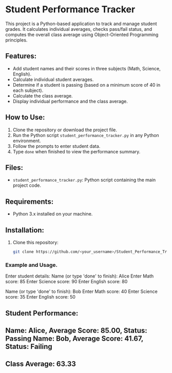 # Student Performance Tracker

This project is a Python-based application to track and manage student grades. It calculates individual averages, checks pass/fail status, and computes the overall class average using Object-Oriented Programming principles.

## Features:
- Add student names and their scores in three subjects (Math, Science, English).
- Calculate individual student averages.
- Determine if a student is passing (based on a minimum score of 40 in each subject).
- Calculate the class average.
- Display individual performance and the class average.

## How to Use:
1. Clone the repository or download the project file.
2. Run the Python script `student_performance_tracker.py` in any Python environment.
3. Follow the prompts to enter student data.
4. Type `done` when finished to view the performance summary.

## Files:
- `student_performance_tracker.py`: Python script containing the main project code.

## Requirements:
- Python 3.x installed on your machine.

## Installation:
1. Clone this repository:
   ```bash
   git clone https://github.com/<your_username>/Student_Performance_Tracker.git


### Example and Usage.
   Enter student details:
Name (or type 'done' to finish): Alice
Enter Math score: 85
Enter Science score: 90
Enter English score: 80

Name (or type 'done' to finish): Bob
Enter Math score: 40
Enter Science score: 35
Enter English score: 50

Student Performance:
------------------------------
Name: Alice, Average Score: 85.00, Status: Passing
Name: Bob, Average Score: 41.67, Status: Failing
------------------------------
Class Average: 63.33
------------------------------